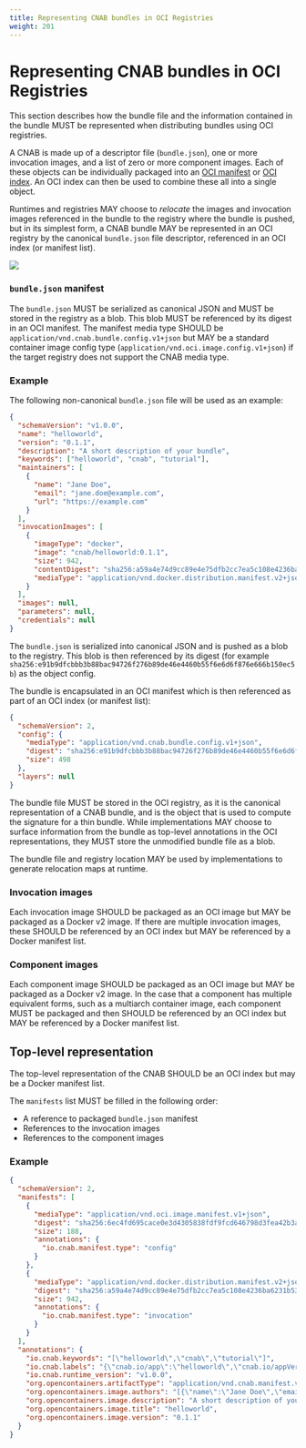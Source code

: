 ```yaml
---
title: Representing CNAB bundles in OCI Registries
weight: 201
---
```


# Representing CNAB bundles in OCI Registries

This section describes how the bundle file and the information contained in the bundle MUST be represented when distributing bundles using OCI registries.

A CNAB is made up of a descriptor file (`bundle.json`), one or more invocation images, and a list of zero or more component images. Each of these objects can be individually packaged into an [OCI manifest][oci-manifest] or [OCI index][oci-index]. An OCI index can then be used to combine these all into a single object.

Runtimes and registries MAY choose to _relocate_ the images and invocation images referenced in the bundle to the registry where the bundle is pushed, but in its simplest form, a CNAB bundle MAY be represented in an OCI registry by the canonical `bundle.json` file descriptor, referenced in an OCI index (or manifest list).

![](https://i.imgur.com/PfTcKOm.png)

### `bundle.json` manifest

The `bundle.json` MUST be serialized as canonical JSON and MUST be stored in the registry as a blob. This blob MUST be referenced by its digest in an OCI manifest. The manifest media type SHOULD be `application/vnd.cnab.bundle.config.v1+json` but MAY be a standard container image config type (`application/vnd.oci.image.config.v1+json`) if the target registry does not support the CNAB media type.

### Example

The following non-canonical `bundle.json` file will be used as an example:

```json
{
  "schemaVersion": "v1.0.0",
  "name": "helloworld",
  "version": "0.1.1",
  "description": "A short description of your bundle",
  "keywords": ["helloworld", "cnab", "tutorial"],
  "maintainers": [
    {
      "name": "Jane Doe",
      "email": "jane.doe@example.com",
      "url": "https://example.com"
    }
  ],
  "invocationImages": [
    {
      "imageType": "docker",
      "image": "cnab/helloworld:0.1.1",
      "size": 942,
      "contentDigest": "sha256:a59a4e74d9cc89e4e75dfb2cc7ea5c108e4236ba6231b53081a9e2506d1197b6",
      "mediaType": "application/vnd.docker.distribution.manifest.v2+json"
    }
  ],
  "images": null,
  "parameters": null,
  "credentials": null
}
```

The `bundle.json` is serialized into canonical JSON and is pushed as a blob to the registry. This blob is then referenced by its digest (for example `sha256:e91b9dfcbbb3b88bac94726f276b89de46e4460b55f6e6d6f876e666b150ec5b`) as the object config.

The bundle is encapsulated in an OCI manifest which is then referenced as part of an OCI index (or manifest list):

```json
{
  "schemaVersion": 2,
  "config": {
    "mediaType": "application/vnd.cnab.bundle.config.v1+json",
    "digest": "sha256:e91b9dfcbbb3b88bac94726f276b89de46e4460b55f6e6d6f876e666b150ec5b",
    "size": 498
  },
  "layers": null
}
```

The bundle file MUST be stored in the OCI registry, as it is the canonical representation of a CNAB bundle, and is the object that is used to compute the signature for a thin bundle.
While implementations MAY choose to surface information from the bundle as top-level annotations in the OCI representations, they MUST store the unmodified bundle file as a blob.

The bundle file and registry location MAY be used by implementations to generate relocation maps at runtime.

### Invocation images

Each invocation image SHOULD be packaged as an OCI image but MAY be packaged as a Docker v2 image. If there are multiple invocation images, these SHOULD be referenced by an OCI index but MAY be referenced by a Docker manifest list.

### Component images

Each component image SHOULD be packaged as an OCI image but MAY be packaged as a Docker v2 image. In the case that a component has multiple equivalent forms, such as a multiarch container image, each component MUST be packaged and then SHOULD be referenced by an OCI index but MAY be referenced by a Docker manifest list.

## Top-level representation

The top-level representation of the CNAB SHOULD be an OCI index but may be a Docker manifest list.

The `manifests` list MUST be filled in the following order:

- A reference to packaged `bundle.json` manifest
- References to the invocation images
- References to the component images

### Example

```json
{
  "schemaVersion": 2,
  "manifests": [
    {
      "mediaType": "application/vnd.oci.image.manifest.v1+json",
      "digest": "sha256:6ec4fd695cace0e3d4305838fdf9fcd646798d3fea42b3abb28c117f903a6a5f",
      "size": 188,
      "annotations": {
        "io.cnab.manifest.type": "config"
      }
    },
    {
      "mediaType": "application/vnd.docker.distribution.manifest.v2+json",
      "digest": "sha256:a59a4e74d9cc89e4e75dfb2cc7ea5c108e4236ba6231b53081a9e2506d1197b6",
      "size": 942,
      "annotations": {
        "io.cnab.manifest.type": "invocation"
      }
    }
  ],
  "annotations": {
    "io.cnab.keywords": "[\"helloworld\",\"cnab\",\"tutorial\"]",
    "io.cnab.labels": "{\"cnab.io/app\":\"helloworld\",\"cnab.io/appVersion\":\"1.2.3\"}",
    "io.cnab.runtime_version": "v1.0.0",
    "org.opencontainers.artifactType": "application/vnd.cnab.manifest.v1",
    "org.opencontainers.image.authors": "[{\"name\":\"Jane Doe\",\"email\":\"jane.doe@example.com\",\"url\":\"https://example.com\"}]",
    "org.opencontainers.image.description": "A short description of your bundle",
    "org.opencontainers.image.title": "helloworld",
    "org.opencontainers.image.version": "0.1.1"
  }
}
```

[oci-index]: https://github.com/opencontainers/image-spec/blob/master/image-index.md
[oci-manifest]: https://github.com/opencontainers/image-spec/blob/master/manifest.md
